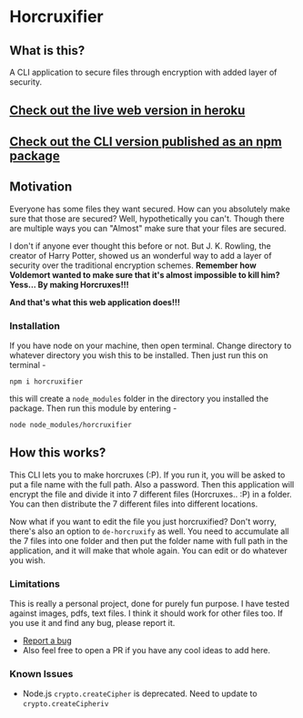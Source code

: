 # Horcruxifier

## What is this?

A CLI application to secure files through encryption with added layer of security.

## [Check out the live web version in heroku](https://trifiasco-horcruxifier.herokuapp.com/)

## [Check out the CLI version published as an npm package](https://www.npmjs.com/package/horcruxifier)

## Motivation

Everyone has some files they want secured. How can you absolutely make sure that those are secured? Well, hypothetically you can't. Though there are multiple ways you can "Almost" make sure that your files are secured.

I don't if anyone ever thought this before or not. But J. K. Rowling, the creator of Harry Potter, showed us an wonderful way to add a layer of security over the traditional encryption schemes. **Remember how Voldemort wanted to make sure that it's almost impossible to kill him? Yess... By making Horcruxes!!!**

**And that's what this web application does!!!**

### Installation

If you have node on your machine, then open terminal. Change directory to whatever directory you wish this to be installed. Then just run this on terminal -

```
npm i horcruxifier
```

this will create a `node_modules` folder in the directory you installed the package. Then run this module by entering -

```
node node_modules/horcruxifier
```

## How this works?

This CLI lets you to make horcruxes (:P). If you run it, you will be asked to put a file name with the full path. Also a password. Then this application will encrypt the file and divide it into 7 different files (Horcruxes.. :P) in a folder. You can then distribute the 7 different files into different locations.

Now what if you want to edit the file you just horcruxified? Don't worry, there's also an option to `de-horcruxify` as well. You need to accumulate all the 7 files into one folder and then put the folder name with full path in the application, and it will make that whole again. You can edit or do whatever you wish.

### Limitations

This is really a personal project, done for purely fun purpose. I have tested against images, pdfs, text files. I think it should work for other files too. If you use it and find any bug, please report it.

- [Report a bug](https://github.com/trifiasco/horcruxifier-cli/issues)
- Also feel free to open a PR if you have any cool ideas to add here.

### Known Issues

- Node.js `crypto.createCipher` is deprecated. Need to update to `crypto.createCipheriv`
